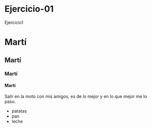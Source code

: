 # Ejercicio-01
Ejercicio1
# Martí

## Martí

### Martí

#### Martí


Salir en la moto con mis amigos, es de lo mejor y en lo que mejor me lo paso.

* patatas
* pan
* leche
